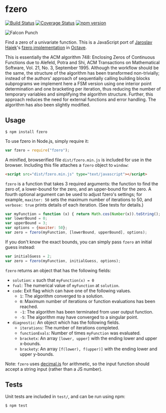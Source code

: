 fzero
=====

[![Build Status](https://travis-ci.org/tinybike/fzero.svg)](https://travis-ci.org/tinybike/fzero)
[![Coverage Status](https://coveralls.io/repos/tinybike/fzero/badge.svg?branch=master&service=github)](https://coveralls.io/github/tinybike/fzero?branch=master)
[![npm version](https://badge.fury.io/js/fzero.svg)](https://badge.fury.io/js/fzero)

![Falcon Punch](/falcon.jpg?raw=true "Falcon Punch")

Find a zero of a univariate function.  This is a JavaScript port of [Jaroslav Hajek](highegg@gmail.com)'s [fzero implementation](https://fossies.org/dox/octave-4.0.0/fzero_8m_source.html) in [Octave](https://www.gnu.org/software/octave/).

This is essentially the ACM algorithm 748: Enclosing Zeros of Continuous Functions due to Alefeld, Potra and Shi, ACM Transactions on Mathematical Software, Vol. 21, No. 3, September 1995.  Although the workflow should be the same, the structure of the algorithm has been transformed non-trivially; instead of the authors' approach of sequentially calling building blocks subprograms we implement here a FSM version using one interior point determination and one bracketing per iteration, thus reducing the number of temporary variables and simplifying the algorithm structure.  Further, this approach reduces the need for external functions and error handling.  The algorithm has also been slightly modified.

Usage
-----
```
$ npm install fzero
```
To use fzero in Node.js, simply require it:
```javascript
var fzero = require("fzero");
```
A minified, browserified file `dist/fzero.min.js` is included for use in the browser.  Including this file attaches a `fzero` object to `window`:
```html
<script src="dist/fzero.min.js" type="text/javascript"></script>
```
`fzero` is a function that takes 3 required arguments: the function to find the zero of, a lower-bound for the zero, and an upper-bound for the zero.  A fourth optional argument can be used to adjust fzero's settings; for example, `maxiter: 50` sets the maximum number of iterations to 50, and `verbose: true` prints details of each iteration.  (See tests for details.)
```javascript
var myFunction = function (x) { return Math.cos(Number(x)).toString(); }
var lowerBound = 0;
var upperBound = 3;
var options = {maxiter: 50};
var zero = fzero(myFunction, [lowerBound, upperBound], options);
```
If you don't know the exact bounds, you can simply pass `fzero` an initial guess instead:
```javascript
var initialGuess = 2;
var zero = fzero(myFunction, initialGuess, options);
```
`fzero` returns an object that has the following fields:

- `solution`: `x` such that `myFunction(x) = 0`
- `fval`: The numerical value of `myFunction` at `solution`.
- `code`: Exit flag which can have one of the following values.
    - `1`: The algorithm converged to a solution.
    - `0`: Maximum number of iterations or function evaluations has been reached.
    - `-1`: The algorithm has been terminated from user output function.
    - `-5`: The algorithm may have converged to a singular point.
- `diagnostic`: An object which has the following fields.
    - `iterations`: The number of iterations completed.
    - `functionEvals`: Number of times `myFunction` was evaluated.
    - `bracketx`: An array `[lower, upper]` with the ending lower and upper x-bounds.
    - `brackety`: An array `[f(lower), f(upper)]` with the ending lower and upper y-bounds.

Note: `fzero` uses [decimal.js](https://github.com/MikeMcl/decimal.js/) for arithmetic, so the input function should accept a string input (rather than a JS number).

Tests
-----
Unit tests are included in `test/`, and can be run using npm:
```
$ npm test
```
